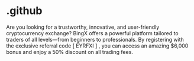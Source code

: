 # .github
Are you looking for a trustworthy, innovative, and user-friendly cryptocurrency exchange? BingX offers a powerful platform tailored to traders of all levels—from beginners to professionals. By registering with the exclusive referral code [ EYRFXI ] , you can access an amazing $6,000 bonus and enjoy a 50% discount on all trading fees. 
